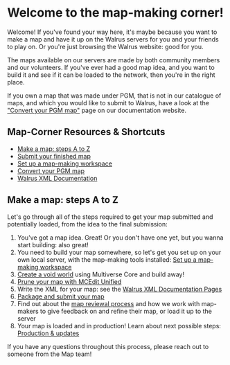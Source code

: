 # **Welcome to the map-making corner!**

Welcome! If you've found your way here, it's maybe because you want to make a map and have it up on the Walrus servers for you and your friends to play on. Or you're just browsing the Walrus website: good for you.

The maps available on our servers are made by both community members and our volunteers. If you've ever had a good map idea, and you want to build it and see if it can be loaded to the network, then you're in the right place.

If you own a map that was made under PGM, that is not in our catalogue of maps, and which you would like to submit to Walrus, have a look at the ["Convert your PGM map"][1] page on our documentation website.

## **Map-Corner Resources & Shortcuts**

- [Make a map: steps A to Z](#make-a-map-steps-a-to-z)
- [Submit your finished map][9]
- [Set up a map-making workspace][2]
- [Convert your PGM map][1]
- [Walrus XML Documentation][5]

## **Make a map: steps A to Z**

Let's go through all of the steps required to get your map submitted and potentially loaded, from the idea to the final submission:

1. You've got a map idea. Great! Or you don't have one yet, but you wanna start building: also great!
2. You need to build your map somewhere, so let's get you set up on your own local server, with the map-making tools installed: [Set up a map-making workspace][2]
3. [Create a void world][3] using Multiverse Core and build away!
4. [Prune your map with MCEdit Unified][4]
5. Write the XML for your map: see the [Walrus XML Documentation Pages][5]
6. [Package and submit your map][6]
7. Find out about the [map reviewal process][7] and how we work with map-makers to give feedback on and refine their map, or load it up to the server
8. Your map is loaded and in production! Learn about next possible steps: [Production & updates][8]

If you have any questions throughout this process, please reach out to someone from the Map team!

[1]: #
[2]: /guides/map-making/set-up-a-map-making-workspace
[3]: /guides/map-making/create-a-void-world
[4]: /guides/map-making/prune-your-map-with-mcedit-unified
[5]: https://docs.walrus.network
[6]: /guides/map-making/package-and-submit-your-map
[7]: /guides/map-making/map-reviewal-process
[8]: /guides/map-making/production-and-updates
[9]: https://forms.gle/1bLjskfuydmfeSh57
